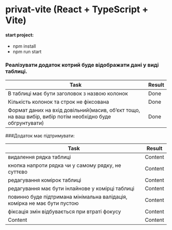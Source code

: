 # privat-vite (React + TypeScript + Vite)

#### start project:
- npm install
- npm run start


### Реалізувати додаток котрий буде відображати дані у виді таблиці.
| Task  | Result |
| ------------- | ------------- |
| В таблиці має бути заголовок з назвою колонок  | Done  |
| Кількість колонок та строк не фіксована  | Done  |
| Формат даних на вхід довільний(масив, об’єкт тощо, на ваш вибір, вибір потім необхідно буде обгрунтувати)  | Done |

###Додаток має підтримувати:

| Task  | Result |
| ------------- | ------------- |
| видалення рядка таблиці  | Content |
| кнопка напроти рядка чи у самому рядку, не суттєво  | Content |
| редагування комірок таблиці  | Content |
| редагування має бути інлайнове у комірці таблиці  | Content |
| повинно буде підтримана мінімальна валідація, комірка не має бути пустою  | Content |
| фіксація змін відбувається при втраті фокусу  | Content |
| Content  | Content |
